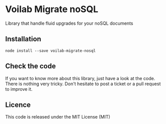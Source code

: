 Voilab Migrate noSQL
====================

Library that handle fluid upgrades for your noSQL documents

## Installation

```
node install --save voilab-migrate-nosql
```

## Check the code

If you want to know more about this library, just have a look at the code. There is nothing very tricky.
Don't hesitate to post a ticket or a pull request to improve it.

## Licence

This code is released under the MIT License (MIT)